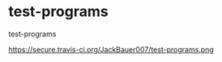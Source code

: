 test-programs
=============

test-programs

https://secure.travis-ci.org/JackBauer007/test-programs.png
